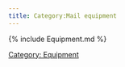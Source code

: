 ```yaml
---
title: Category:Mail equipment
---
```


{% include Equipment.md %}

[Category: Equipment](Category:_Equipment "wikilink")